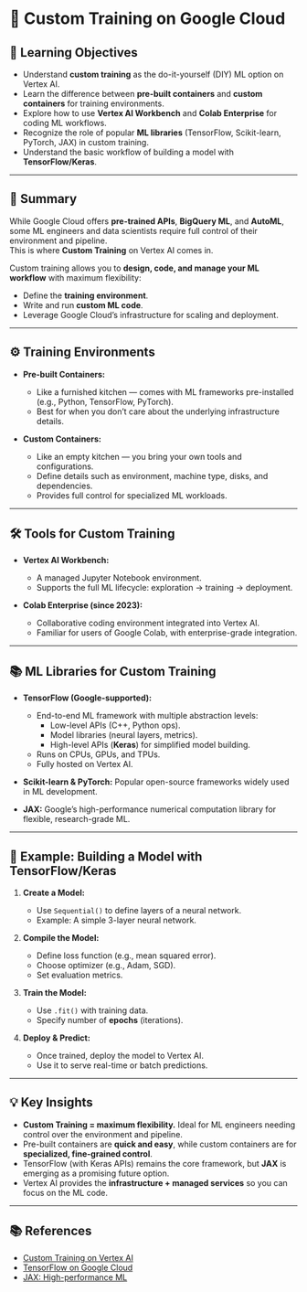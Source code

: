 # 📘 Custom Training on Google Cloud  

## 🎯 Learning Objectives  
- Understand **custom training** as the do-it-yourself (DIY) ML option on Vertex AI.  
- Learn the difference between **pre-built containers** and **custom containers** for training environments.  
- Explore how to use **Vertex AI Workbench** and **Colab Enterprise** for coding ML workflows.  
- Recognize the role of popular **ML libraries** (TensorFlow, Scikit-learn, PyTorch, JAX) in custom training.  
- Understand the basic workflow of building a model with **TensorFlow/Keras**.  

---

## 📝 Summary  

While Google Cloud offers **pre-trained APIs**, **BigQuery ML**, and **AutoML**, some ML engineers and data scientists require full control of their environment and pipeline.  
This is where **Custom Training** on Vertex AI comes in.  

Custom training allows you to **design, code, and manage your ML workflow** with maximum flexibility:  
- Define the **training environment**.  
- Write and run **custom ML code**.  
- Leverage Google Cloud’s infrastructure for scaling and deployment.  

---

## ⚙️ Training Environments  

- **Pre-built Containers:**  
  - Like a furnished kitchen — comes with ML frameworks pre-installed (e.g., Python, TensorFlow, PyTorch).  
  - Best for when you don’t care about the underlying infrastructure details.  

- **Custom Containers:**  
  - Like an empty kitchen — you bring your own tools and configurations.  
  - Define details such as environment, machine type, disks, and dependencies.  
  - Provides full control for specialized ML workloads.  

---

## 🛠️ Tools for Custom Training  

- **Vertex AI Workbench:**  
  - A managed Jupyter Notebook environment.  
  - Supports the full ML lifecycle: exploration → training → deployment.  

- **Colab Enterprise (since 2023):**  
  - Collaborative coding environment integrated into Vertex AI.  
  - Familiar for users of Google Colab, with enterprise-grade integration.  

---

## 📚 ML Libraries for Custom Training  

- **TensorFlow (Google-supported):**  
  - End-to-end ML framework with multiple abstraction levels:  
    - Low-level APIs (C++, Python ops).  
    - Model libraries (neural layers, metrics).  
    - High-level APIs (**Keras**) for simplified model building.  
  - Runs on CPUs, GPUs, and TPUs.  
  - Fully hosted on Vertex AI.  

- **Scikit-learn & PyTorch:** Popular open-source frameworks widely used in ML development.  

- **JAX:** Google’s high-performance numerical computation library for flexible, research-grade ML.  

---

## 🔬 Example: Building a Model with TensorFlow/Keras  

1. **Create a Model:**  
   - Use `Sequential()` to define layers of a neural network.  
   - Example: A simple 3-layer neural network.  

2. **Compile the Model:**  
   - Define loss function (e.g., mean squared error).  
   - Choose optimizer (e.g., Adam, SGD).  
   - Set evaluation metrics.  

3. **Train the Model:**  
   - Use `.fit()` with training data.  
   - Specify number of **epochs** (iterations).  

4. **Deploy & Predict:**  
   - Once trained, deploy the model to Vertex AI.  
   - Use it to serve real-time or batch predictions.  

---

## 💡 Key Insights  
- **Custom Training = maximum flexibility.** Ideal for ML engineers needing control over the environment and pipeline.  
- Pre-built containers are **quick and easy**, while custom containers are for **specialized, fine-grained control**.  
- TensorFlow (with Keras APIs) remains the core framework, but **JAX** is emerging as a promising future option.  
- Vertex AI provides the **infrastructure + managed services** so you can focus on the ML code.  

---

## 📚 References  
- [Custom Training on Vertex AI](https://cloud.google.com/vertex-ai/docs/training/custom-training-overview)  
- [TensorFlow on Google Cloud](https://cloud.google.com/vertex-ai/docs/start/tensorflow?hl=pt-br)  
- [JAX: High-performance ML](https://github.com/google/jax)  
